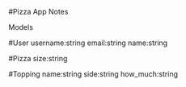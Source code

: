 #Pizza App Notes

Models

#User
username:string
email:string
name:string

#Pizza
size:string

#Topping
name:string
side:string
how_much:string
